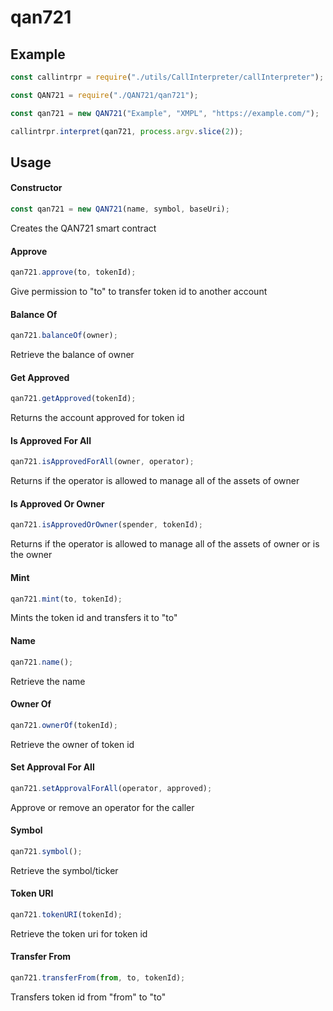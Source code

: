 # qan721

## Example

```js
const callintrpr = require("./utils/CallInterpreter/callInterpreter");

const QAN721 = require("./QAN721/qan721");

const qan721 = new QAN721("Example", "XMPL", "https://example.com/");

callintrpr.interpret(qan721, process.argv.slice(2));
```

## Usage

#### Constructor

```js
const qan721 = new QAN721(name, symbol, baseUri);
```

Creates the QAN721 smart contract

#### Approve

```js
qan721.approve(to, tokenId);
```

Give permission to "to" to transfer token id to another account

#### Balance Of

```js
qan721.balanceOf(owner);
```

Retrieve the balance of owner

#### Get Approved

```js
qan721.getApproved(tokenId);
```

Returns the account approved for token id

#### Is Approved For All

```js
qan721.isApprovedForAll(owner, operator);
```

Returns if the operator is allowed to manage all of the assets of owner

#### Is Approved Or Owner

```js
qan721.isApprovedOrOwner(spender, tokenId);
```

Returns if the operator is allowed to manage all of the assets of owner or is
the owner

#### Mint

```js
qan721.mint(to, tokenId);
```

Mints the token id and transfers it to "to"

#### Name

```js
qan721.name();
```

Retrieve the name

#### Owner Of

```js
qan721.ownerOf(tokenId);
```

Retrieve the owner of token id

#### Set Approval For All

```js
qan721.setApprovalForAll(operator, approved);
```

Approve or remove an operator for the caller

#### Symbol

```js
qan721.symbol();
```

Retrieve the symbol/ticker

#### Token URI

```js
qan721.tokenURI(tokenId);
```

Retrieve the token uri for token id

#### Transfer From

```js
qan721.transferFrom(from, to, tokenId);
```

Transfers token id from "from" to "to"
